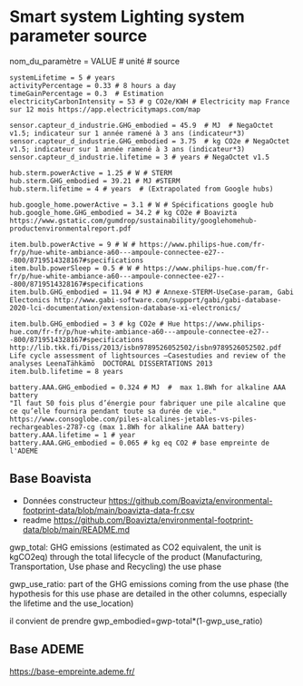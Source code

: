 # Smart system Lighting system parameter source 

nom_du_paramètre = VALUE # unité # source 

```
systemLifetime = 5 # years
activityPercentage = 0.33 # 8 hours a day 
timeGainPercentage = 0.3  # Estimation 
electricityCarbonIntensity = 53 # g CO2e/KWH # Electricity map France sur 12 mois https://app.electricitymaps.com/map

sensor.capteur_d_industrie.GHG_embodied = 45.9  # MJ  # NegaOctet v1.5; indicateur sur 1 année ramené à 3 ans (indicateur*3)
sensor.capteur_d_industrie.GHG_embodied = 3.75  # kg CO2e # NegaOctet v1.5; indicateur sur 1 année ramené à 3 ans (indicateur*3)
sensor.capteur_d_industrie.lifetime = 3 # years # NegaOctet v1.5

hub.sterm.powerActive = 1.25 # W # STERM 
hub.sterm.GHG_embodied = 39.21 # MJ #STERM 
hub.sterm.lifetime = 4 # years  # (Extrapolated from Google hubs)

hub.google_home.powerActive = 3.1 # W # Spécifications google hub 
hub.google_home.GHG_embodied = 34.2 # kg CO2e # Boavizta https://www.gstatic.com/gumdrop/sustainability/googlehomehub-productenvironmentalreport.pdf

item.bulb.powerActive = 9 # W # https://www.philips-hue.com/fr-fr/p/hue-white-ambiance-a60---ampoule-connectee-e27---800/8719514328167#specifications
item.bulb.powerSleep = 0.5 # W # https://www.philips-hue.com/fr-fr/p/hue-white-ambiance-a60---ampoule-connectee-e27---800/8719514328167#specifications
item.bulb.GHG_embodied = 11.94 # MJ # Annexe-STERM-UseCase-param, Gabi Electonics http://www.gabi-software.com/support/gabi/gabi-database-2020-lci-documentation/extension-database-xi-electronics/
	
item.bulb.GHG_embodied = 3 # kg CO2e # Hue https://www.philips-hue.com/fr-fr/p/hue-white-ambiance-a60---ampoule-connectee-e27---800/8719514328167#specifications  http://lib.tkk.fi/Diss/2013/isbn9789526052502/isbn9789526052502.pdf Life cycle assessment of lightsources –Casestudies and review of the analyses LeenaTähkämö  DOCTORAL DISSERTATIONS 2013
item.bulb.lifetime = 8 years

battery.AAA.GHG_embodied = 0.324 # MJ  #  max 1.8Wh for alkaline AAA battery 
"Il faut 50 fois plus d’énergie pour fabriquer une pile alcaline que ce qu’elle fournira pendant toute sa durée de vie." https://www.consoglobe.com/piles-alcalines-jetables-vs-piles-rechargeables-2787-cg (max 1.8Wh for alkaline AAA battery)
battery.AAA.lifetime = 1 # year
battery.AAA.GHG_embodied = 0.065 # kg eq CO2 # base empreinte de l'ADEME
```

## Base Boavista 
- Données constructeur  https://github.com/Boavizta/environmental-footprint-data/blob/main/boavizta-data-fr.csv
- readme https://github.com/Boavizta/environmental-footprint-data/blob/main/README.md

gwp_total: GHG emissions (estimated as CO2 equivalent, the unit is kgCO2eq) through the total lifecycle of the product (Manufacturing, Transportation, Use phase and Recycling)
the use phase

gwp_use_ratio: part of the GHG emissions coming from the use phase (the hypothesis for this use phase are detailed in the other columns, especially the lifetime and the use_location)

il convient de prendre
gwp_embodied=gwp-total*(1-gwp_use_ratio)

## Base ADEME 
https://base-empreinte.ademe.fr/
